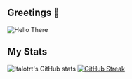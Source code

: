## Greetings 👋

<img src="[[https://rishavanand.github.io/static/images/greetings.gif](https://www.google.com/url?sa=i&url=https%3A%2F%2Fwww.primogif.com%2Fp%2FpLiyRPqPyxy7e&psig=AOvVaw2P-aTLgDxSi0RnqUFk2udv&ust=1679340523834000&source=images&cd=vfe&ved=0CAwQjRxqFwoTCPDnvY3d6P0CFQAAAAAdAAAAABAe)](https://media0.giphy.com/media/pLiyRPqPyxy7e/giphy.gif)" alt="Hello There" align=center size=225x170>

## My Stats

![Italotrt's GitHub stats](https://github-readme-stats.vercel.app/api?username=italotrt&show_icons=true&theme=dracula&hide_border=true)
[![GitHub Streak](http://github-readme-streak-stats.herokuapp.com?user=italotrt&theme=dracula&hide_border=true&date_format=j%20M%5B%20Y%5D)](https://git.io/streak-stats)
